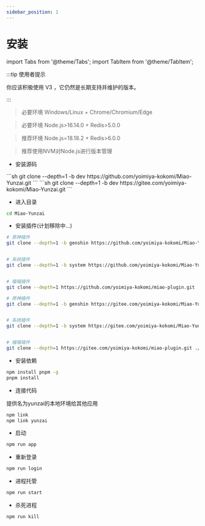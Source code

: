 ```yaml
---
sidebar_position: 1
---
```


# 安装

import Tabs from '@theme/Tabs';
import TabItem from '@theme/TabItem';

:::tip 使用者提示

你应该积极使用 V3 ，它仍然是长期支持并维护的版本。

:::

> 必要环境 Windows/Linux + Chrome/Chromium/Edge

> 必要环境 Node.js>16.14.0 + Redis>5.0.0

> 推荐环境 Node.js=18.18.2 + Redis>6.0.0

> 推荐使用NVM对Node.js进行版本管理

- 安装源码

<Tabs>
  <TabItem value="apple" label="Github" default>
```sh
git clone --depth=1 -b dev https://github.com/yoimiya-kokomi/Miao-Yunzai.git
```
  </TabItem>
  <TabItem value="orange" label="Gitee">
```sh
git clone --depth=1 -b dev https://gitee.com/yoimiya-kokomi/Miao-Yunzai.git
```
  </TabItem>
</Tabs>


- 进入目录

```sh
cd Miao-Yunzai
```

- 安装插件(计划移除中...)

<Tabs>
  <TabItem value="apple" label="Github" default>

```sh
# 原神插件
git clone --depth=1 -b genshin https://github.com/yoimiya-kokomi/Miao-Yunzai.git ./plugins/genshin/


# 系统插件
git clone --depth=1 -b system https://github.com/yoimiya-kokomi/Miao-Yunzai.git ./plugins/system/


# 喵喵插件
git clone --depth=1 https://github.com/yoimiya-kokomi/miao-plugin.git ./plugins/miao-plugin/
```

  </TabItem>
  <TabItem value="orange" label="Gitee">

```sh
# 原神插件
git clone --depth=1 -b genshin https://gitee.com/yoimiya-kokomi/Miao-Yunzai.git ./plugins/genshin/


# 系统插件
git clone --depth=1 -b system https://gitee.com/yoimiya-kokomi/Miao-Yunzai.git ./plugins/system/


# 喵喵插件
git clone --depth=1 https://gitee.com/yoimiya-kokomi/miao-plugin.git ./plugins/miao-plugin/
```

  </TabItem>
</Tabs>


- 安装依赖

```sh
npm install pnpm -g
pnpm install
```

- 连接代码

提供名为yunzai的本地环境给其他应用

```sh
npm link
npm link yunzai
```

- 启动

```sh
npm run app
```

- 重新登录

```sh
npm run login
```

- 进程托管

```sh
npm run start
```

- 杀死进程

```sh
npm run kill
```
